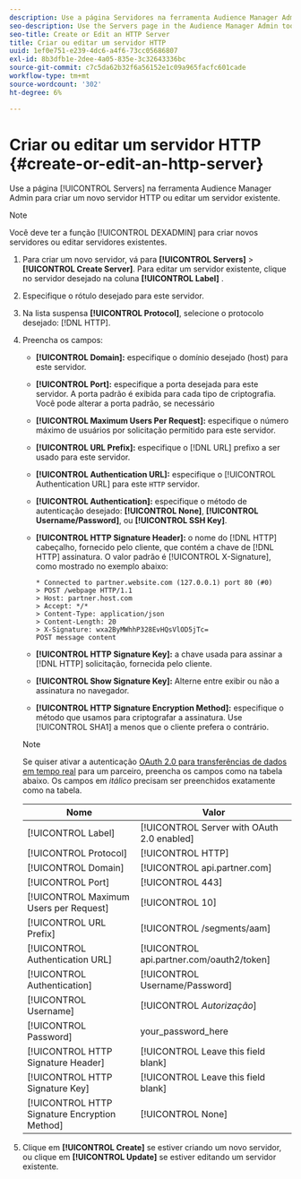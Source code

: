 ```yaml
---
description: Use a página Servidores na ferramenta Audience Manager Admin para criar um novo servidor HTTP ou editar um servidor existente.
seo-description: Use the Servers page in the Audience Manager Admin tool to create a new HTTP server or to edit an existing server.
seo-title: Create or Edit an HTTP Server
title: Criar ou editar um servidor HTTP
uuid: 1ef0e751-e239-4dc6-a4f6-73cc05686807
exl-id: 8b3dfb1e-2dee-4a05-835e-3c32643336bc
source-git-commit: c7c5da62b32f6a56152e1c09a965facfc601cade
workflow-type: tm+mt
source-wordcount: '302'
ht-degree: 6%

---
```


# Criar ou editar um servidor HTTP {#create-or-edit-an-http-server}

Use a página [!UICONTROL Servers] na ferramenta Audience Manager Admin para criar um novo servidor HTTP ou editar um servidor existente.

>[!NOTE]
>
>Você deve ter a função [!UICONTROL DEXADMIN] para criar novos servidores ou editar servidores existentes.

1. Para criar um novo servidor, vá para **[!UICONTROL Servers]** > **[!UICONTROL Create Server]**. Para editar um servidor existente, clique no servidor desejado na coluna **[!UICONTROL Label]** .
1. Especifique o rótulo desejado para este servidor.
1. Na lista suspensa **[!UICONTROL Protocol]**, selecione o protocolo desejado: [!DNL HTTP].
1. Preencha os campos:

   * **[!UICONTROL Domain]:** especifique o domínio desejado (host) para este servidor.
   * **[!UICONTROL Port]:** especifique a porta desejada para este servidor. A porta padrão é exibida para cada tipo de criptografia. Você pode alterar a porta padrão, se necessário
   * **[!UICONTROL Maximum Users Per Request]:** especifique o número máximo de usuários por solicitação permitido para este servidor.
   * **[!UICONTROL URL Prefix]:** especifique o  [!DNL URL] prefixo a ser usado para este servidor.
   * **[!UICONTROL Authentication URL]:** especifique o  [!UICONTROL Authentication URL] para este  `HTTP` servidor.
   * **[!UICONTROL Authentication]:** especifique o método de autenticação desejado:  **[!UICONTROL None]**,  **[!UICONTROL Username/Password]**, ou  **[!UICONTROL SSH Key]**.
   * **[!UICONTROL HTTP Signature Header]:** o nome do  [!DNL HTTP] cabeçalho, fornecido pelo cliente, que contém a chave de  [!DNL HTTP] assinatura. O valor padrão é [!UICONTROL X-Signature], como mostrado no exemplo abaixo:

      ```
      * Connected to partner.website.com (127.0.0.1) port 80 (#0)
      > POST /webpage HTTP/1.1
      > Host: partner.host.com
      > Accept: */*
      > Content-Type: application/json
      > Content-Length: 20
      > X-Signature: wxa2ByMWhhP328EvHQsVlOD5jTc=
      POST message content
      ```

   * **[!UICONTROL HTTP Signature Key]:** a chave usada para assinar a  [!DNL HTTP] solicitação, fornecida pelo cliente.
   * **[!UICONTROL Show Signature Key]:** Alterne entre exibir ou não a assinatura no navegador.
   * **[!UICONTROL HTTP Signature Encryption Method]:** especifique o método que usamos para criptografar a assinatura. Use [!UICONTROL SHA1] a menos que o cliente prefera o contrário.

   >[!NOTE]
   >
   >Se quiser ativar a autenticação [OAuth 2.0 para transferências de dados em tempo real](https://experienceleague.adobe.com/docs/audience-manager/user-guide/implementation-integration-guides/receiving-audience-data/real-time-outbound-transfers/oauth-in-outbound-transfers.html?lang=en) para um parceiro, preencha os campos como na tabela abaixo. Os campos em *itálico* precisam ser preenchidos exatamente como na tabela.

   | Nome | Valor |
   |---|---|
   | [!UICONTROL Label] | [!UICONTROL Server with OAuth 2.0 enabled] |
   | [!UICONTROL Protocol] | [!UICONTROL HTTP] |
   | [!UICONTROL Domain] | [!UICONTROL api.partner.com] |
   | [!UICONTROL Port] | [!UICONTROL 443] |
   | [!UICONTROL Maximum Users per Request] | [!UICONTROL 10] |
   | [!UICONTROL URL Prefix] | [!UICONTROL /segments/aam] |
   | [!UICONTROL Authentication URL] | [!UICONTROL api.partner.com/oauth2/token] |
   | [!UICONTROL Authentication] | [!UICONTROL Username/Password] |
   | [!UICONTROL Username] | [!UICONTROL *Autorização*] |
   | [!UICONTROL Password] | your_password_here |
   | [!UICONTROL HTTP Signature Header] | [!UICONTROL Leave this field blank] |
   | [!UICONTROL HTTP Signature Key] | [!UICONTROL Leave this field blank] |
   | [!UICONTROL HTTP Signature Encryption Method] | [!UICONTROL None] |

1. Clique em **[!UICONTROL Create]** se estiver criando um novo servidor, ou clique em **[!UICONTROL Update]** se estiver editando um servidor existente.
